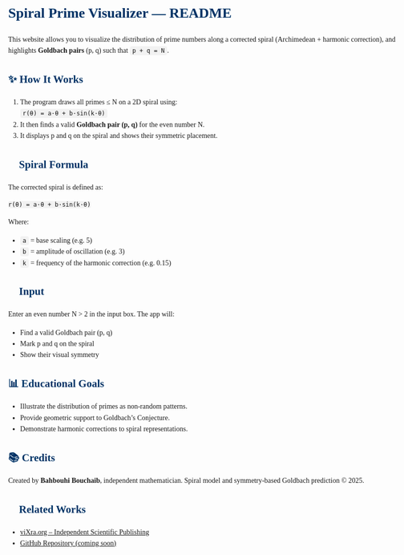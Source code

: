 <!DOCTYPE html>
<html lang="en">
<head>
  <meta charset="UTF-8">
  <title>Spiral Prime Visualizer - README</title>
  <style>
    body {
      font-family: Georgia, serif;
      margin: 40px;
      max-width: 800px;
      line-height: 1.6;
    }
    h1, h2 {
      color: #003366;
    }
    code {
      background: #f2f2f2;
      padding: 2px 5px;
      border-radius: 4px;
      font-family: monospace;
    }
  </style>
</head>
<body>
  <h1>Spiral Prime Visualizer — README</h1>

  <p>
    This website allows you to visualize the distribution of prime numbers along a corrected spiral (Archimedean + harmonic correction), and highlights <strong>Goldbach pairs</strong> (p, q) such that <code>p + q = N</code>.
  </p>

  <h2>✨ How It Works</h2>
  <ol>
    <li>The program draws all primes ≤ N on a 2D spiral using:
      <br><code>r(θ) = a·θ + b·sin(k·θ)</code>
    </li>
    <li>It then finds a valid <strong>Goldbach pair (p, q)</strong> for the even number N.</li>
    <li>It displays p and q on the spiral and shows their symmetric placement.</li>
  </ol>

  <h2>📐 Spiral Formula</h2>
  <p>The corrected spiral is defined as:</p>
  <pre><code>r(θ) = a·θ + b·sin(k·θ)</code></pre>
  <p>Where:</p>
  <ul>
    <li><code>a</code> = base scaling (e.g. 5)</li>
    <li><code>b</code> = amplitude of oscillation (e.g. 3)</li>
    <li><code>k</code> = frequency of the harmonic correction (e.g. 0.15)</li>
  </ul>

  <h2>🎯 Input</h2>
  <p>Enter an even number N > 2 in the input box. The app will:</p>
  <ul>
    <li>Find a valid Goldbach pair (p, q)</li>
    <li>Mark p and q on the spiral</li>
    <li>Show their visual symmetry</li>
  </ul>

  <h2>📊 Educational Goals</h2>
  <ul>
    <li>Illustrate the distribution of primes as non-random patterns.</li>
    <li>Provide geometric support to Goldbach’s Conjecture.</li>
    <li>Demonstrate harmonic corrections to spiral representations.</li>
  </ul>

  <h2>📚 Credits</h2>
  <p>Created by <strong>Bahbouhi Bouchaib</strong>, independent mathematician. Spiral model and symmetry-based Goldbach prediction © 2025.</p>

  <h2>🔗 Related Works</h2>
  <ul>
    <li><a href="https://viXra.org/">viXra.org – Independent Scientific Publishing</a></li>
    <li><a href="https://github.com/">GitHub Repository (coming soon)</a></li>
  </ul>

</body>
</html>
